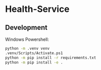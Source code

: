 
# Health-Service


## Development

Windows Powershell:

```sh
python -m .venv venv
.venv/Scripts/Activate.ps1
python -m pip install -r requirements.txt
python -m pip install -e .
```






